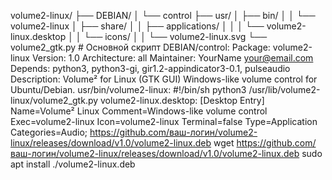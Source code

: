 volume2-linux/
├── DEBIAN/
│   └── control
├── usr/
│   ├── bin/
│   │   └── volume2-linux
│   ├── share/
│   │   ├── applications/
│   │   │   └── volume2-linux.desktop
│   │   └── icons/
│   │       └── volume2-linux.svg
└── volume2_gtk.py  # Основной скрипт
DEBIAN/control:
Package: volume2-linux
Version: 1.0
Architecture: all
Maintainer: YourName <your@email.com>
Depends: python3, python3-gi, gir1.2-appindicator3-0.1, pulseaudio
Description: Volume² for Linux (GTK GUI)
 Windows-like volume control for Ubuntu/Debian.
 usr/bin/volume2-linux:
 #!/bin/sh
python3 /usr/lib/volume2-linux/volume2_gtk.py
volume2-linux.desktop:
[Desktop Entry]
Name=Volume² Linux
Comment=Windows-like volume control
Exec=volume2-linux
Icon=volume2-linux
Terminal=false
Type=Application
Categories=Audio;
https://github.com/ваш-логин/volume2-linux/releases/download/v1.0/volume2-linux.deb
wget https://github.com/ваш-логин/volume2-linux/releases/download/v1.0/volume2-linux.deb
sudo apt install ./volume2-linux.deb
